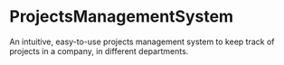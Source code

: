 # ProjectsManagementSystem
An intuitive, easy-to-use projects management system to keep track of projects in a company, in different departments.
